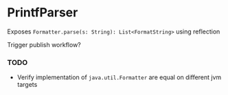# PrintfParser

Exposes `Formatter.parse(s: String): List<FormatString>` using reflection

Trigger publish workflow?

### TODO
- Verify implementation of `java.util.Formatter` are equal on different jvm targets
